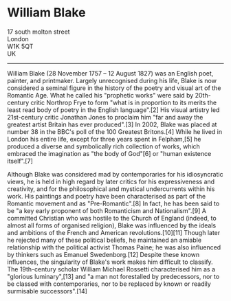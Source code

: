 <h1>William Blake</h1> 

<p>
17 south molton street<br/>
London<br/>
W1K 5QT<br>
UK<br/>
</p>
<hr/>
<p>William Blake (28 November 1757 – 12 August 1827) was an English poet, painter, and printmaker. Largely unrecognised
during his life, Blake is now considered a seminal figure in the history of the poetry and visual art of the Romantic
Age. What he called his "prophetic works" were said by 20th-century critic Northrop Frye to form "what is in proportion
to its merits the least read body of poetry in the English language".[2] His visual artistry led 21st-century critic
Jonathan Jones to proclaim him "far and away the greatest artist Britain has ever produced".[3] In 2002, Blake was
placed at number 38 in the BBC's poll of the 100 Greatest Britons.[4] While he lived in London his entire life, except
for three years spent in Felpham,[5] he produced a diverse and symbolically rich collection of works, which embraced the
imagination as "the body of God"[6] or "human existence itself".[7]</p>

<p>Although Blake was considered mad by contemporaries for his idiosyncratic views, he is held in high regard by later
critics for his expressiveness and creativity, and for the philosophical and mystical undercurrents within his work. His
paintings and poetry have been characterised as part of the Romantic movement and as "Pre-Romantic".[8] In fact, he has
been said to be "a key early proponent of both Romanticism and Nationalism".[9] A committed Christian who was hostile to
the Church of England (indeed, to almost all forms of organised religion), Blake was influenced by the ideals and
ambitions of the French and American revolutions.[10][11] Though later he rejected many of these political beliefs, he
maintained an amiable relationship with the political activist Thomas Paine; he was also influenced by thinkers such as
Emanuel Swedenborg.[12] Despite these known influences, the singularity of Blake's work makes him difficult to classify.
The 19th-century scholar William Michael Rossetti characterised him as a "glorious luminary",[13] and "a man not
forestalled by predecessors, nor to be classed with contemporaries, nor to be replaced by known or readily surmisable
successors".[14]</p>



